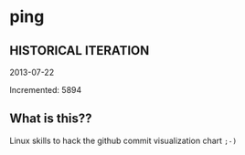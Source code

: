 # ping

## HISTORICAL ITERATION
2013-07-22

Incremented: 5894

## What is this?? 
Linux skills to hack the github commit visualization chart `;-)`

